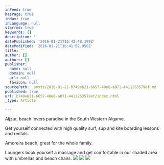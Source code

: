 ```yaml
---
inFeed: true
hasPage: true
inNav: true
inLanguage: null
starred: true
keywords: []
description: ''
datePublished: '2016-01-21T16:42:48.199Z'
dateModified: '2016-01-21T16:41:52.950Z'
title: ''
author: []
authors: []
publisher:
  name: null
  domain: null
  url: null
  favicon: null
sourcePath: _posts/2016-01-21-b749e621-6657-40e8-a871-4411263579ef.md
published: true
url: b749e621-6657-40e8-a871-4411263579ef/index.html
_type: Article

---
```

Aljzur, beach lovers paradise in the South Western Algarve. 

Get yourself connected with high quality surf, sup and kite boarding lessons and rentals.

Amoreira beach, great for the whole family.

Loungers book yourself a massage and get comfortable in our shaded area with umbrellas and beach chairs.
![](https://the-grid-user-content.s3-us-west-2.amazonaws.com/a43ef273-57b8-43b1-9386-1c84422c5991.jpg)
![](https://the-grid-user-content.s3-us-west-2.amazonaws.com/77a48ab2-3a2a-48f2-9467-160a3e190c00.JPG)
![](https://s3-us-west-2.amazonaws.com/the-grid-img/p/ab4244d43ac1ecea3f2f78d1c52cb233933f6f99.jpg)